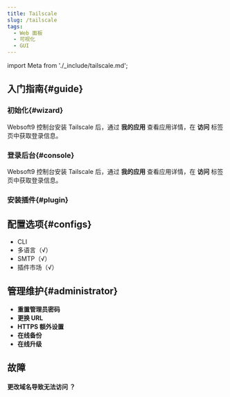 ```yaml
---
title: Tailscale
slug: /tailscale
tags:
  - Web 面板
  - 可视化
  - GUI
---
```


import Meta from './_include/tailscale.md';

<Meta name="meta" />

## 入门指南{#guide}

### 初始化{#wizard}

Websoft9 控制台安装 Tailscale 后，通过 **我的应用** 查看应用详情，在 **访问** 标签页中获取登录信息。  

### 登录后台{#console}

Websoft9 控制台安装 Tailscale 后，通过 **我的应用** 查看应用详情，在 **访问** 标签页中获取登录信息。  

### 安装插件{#plugin}

## 配置选项{#configs}

- CLI
- 多语言（√）
- SMTP（√）
- 插件市场（√）

## 管理维护{#administrator}

- **重置管理员密码**
- **更换 URL**
- **HTTPS 额外设置**
- **在线备份**
- **在线升级**

## 故障

#### 更改域名导致无法访问 ？